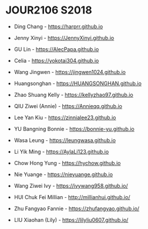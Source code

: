 # JOUR2106 S2018

* Ding Chang - https://harprr.github.io

* Jenny Xinyi - https://JennyXinyi.github.io

* GU Lin - https://AlecPapa.github.io

* Celia - https://yokotai304.github.io

* Wang Jingwen - https://jingwen1024.github.io

* Huangsonghan - https://HUANGSONGHAN.github.io

* Zhao Shuang Kelly - https://kellyzhao97.github.io

* QIU Ziwei (Annie) - https://Annieqq.github.io

* Lee Yan Kiu - https://zinnialee23.github.io

* YU Bangning Bonnie - https://bonnie-yu.github.io

* Wasa Leung - https://leungwasa.github.io

* Li Yik Ming - https://AylaLi123.github.io

* Chow Hong Yung - https://hychow.github.io

* Nie Yuange - https://nieyuange.github.io

* Wang Ziwei Ivy - https://ivywang958.github.io/

* HUI Chuk Fei Millian - http://millianhui.github.io/

* Zhu Fangyao Fannie - https://zhufangyao.github.io/

* LIU Xiaohan (Lily) - https://lilyliu0607.github.io/
